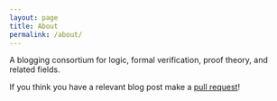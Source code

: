 ```yaml
---
layout: page
title: About
permalink: /about/
---
```


A blogging consortium for logic, formal verification, proof theory, and related fields.

If you think you have a relevant blog post make a [pull request](https://github.com/Formal-Methodists/Formal-Methodists.github.io/pulls)!
